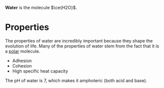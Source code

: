 **Water** is the molecule $\ce{H2O}$.

# Properties

The properties of water are incredibly important because they shape the evolution of life. Many of the properties of water stem from the fact that it is a [polar](../Chemistry/Polarity#polar-molecule) molecule.


- Adhesion
- Cohesion
- High specific heat capacity

The pH of water is 7, which makes it amphoteric (both acid and base).
